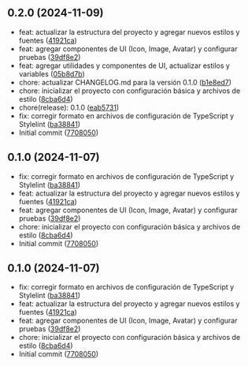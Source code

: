 

## 0.2.0 (2024-11-09)

* feat: actualizar la estructura del proyecto y agregar nuevos estilos y fuentes ([41921ca](https://github.com/jceballosdev/personal-finance-app/commit/41921ca))
* feat: agregar componentes de UI (Icon, Image, Avatar) y configurar pruebas ([39df8e2](https://github.com/jceballosdev/personal-finance-app/commit/39df8e2))
* feat: agregar utilidades y componentes de UI, actualizar estilos y variables ([05b8d7b](https://github.com/jceballosdev/personal-finance-app/commit/05b8d7b))
* chore: actualizar CHANGELOG.md para la versión 0.1.0 ([b1e8ed7](https://github.com/jceballosdev/personal-finance-app/commit/b1e8ed7))
* chore: inicializar el proyecto con configuración básica y archivos de estilo ([8cba6d4](https://github.com/jceballosdev/personal-finance-app/commit/8cba6d4))
* chore(release): 0.1.0 ([eab5731](https://github.com/jceballosdev/personal-finance-app/commit/eab5731))
* fix: corregir formato en archivos de configuración de TypeScript y Stylelint ([ba38841](https://github.com/jceballosdev/personal-finance-app/commit/ba38841))
* Initial commit ([7708050](https://github.com/jceballosdev/personal-finance-app/commit/7708050))

## 0.1.0 (2024-11-07)

- fix: corregir formato en archivos de configuración de TypeScript y Stylelint ([ba38841](https://github.com/jceballosdev/personal-finance-app/commit/ba38841))
- feat: actualizar la estructura del proyecto y agregar nuevos estilos y fuentes ([41921ca](https://github.com/jceballosdev/personal-finance-app/commit/41921ca))
- feat: agregar componentes de UI (Icon, Image, Avatar) y configurar pruebas ([39df8e2](https://github.com/jceballosdev/personal-finance-app/commit/39df8e2))
- chore: inicializar el proyecto con configuración básica y archivos de estilo ([8cba6d4](https://github.com/jceballosdev/personal-finance-app/commit/8cba6d4))
- Initial commit ([7708050](https://github.com/jceballosdev/personal-finance-app/commit/7708050))

## 0.1.0 (2024-11-07)

- fix: corregir formato en archivos de configuración de TypeScript y Stylelint ([ba38841](https://github.com/jceballosdev/personal-finance-app/commit/ba38841))
- feat: actualizar la estructura del proyecto y agregar nuevos estilos y fuentes ([41921ca](https://github.com/jceballosdev/personal-finance-app/commit/41921ca))
- feat: agregar componentes de UI (Icon, Image, Avatar) y configurar pruebas ([39df8e2](https://github.com/jceballosdev/personal-finance-app/commit/39df8e2))
- chore: inicializar el proyecto con configuración básica y archivos de estilo ([8cba6d4](https://github.com/jceballosdev/personal-finance-app/commit/8cba6d4))
- Initial commit ([7708050](https://github.com/jceballosdev/personal-finance-app/commit/7708050))
